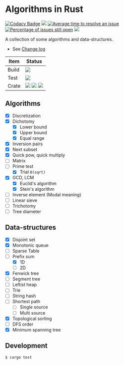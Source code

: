# Algorithms in Rust

[![Codacy Badge](https://api.codacy.com/project/badge/Grade/27703a0a0f0b44efa7d3e2586ef63f84)](https://www.codacy.com/app/StardustDL/Algorithms-in-Rust?utm_source=github.com&amp;utm_medium=referral&amp;utm_content=StardustDL/Algorithms-in-Rust&amp;utm_campaign=Badge_Grade)
[![](https://img.shields.io/librariesio/github/StardustDL/Algorithms-in-Rust.svg)](https://libraries.io/github/StardustDL/Algorithms-in-Rust)
[![Average time to resolve an issue](http://isitmaintained.com/badge/resolution/StardustDL/Algorithms-in-Rust.svg)](http://isitmaintained.com/project/StardustDL/Algorithms-in-Rust "Average time to resolve an issue")
[![Percentage of issues still open](http://isitmaintained.com/badge/open/StardustDL/Algorithms-in-Rust.svg)](http://isitmaintained.com/project/StardustDL/Algorithms-in-Rust "Percentage of issues still open")
![](https://img.shields.io/github/license/StardustDL/Algorithms-in-Rust.svg)

A collection of some algorithms and data-structures.

- See [Change log](./docs/CHANGELOG.md)

|Item|Status|
|-|-|
|Build|[![](https://img.shields.io/travis/StardustDL/Algorithms-in-Rust.svg?style=flat-square)](https://travis-ci.org/StardustDL/Algorithms-in-Rust)|
|Test|[![](https://img.shields.io/codecov/c/gh/StardustDL/Algorithms-in-Rust.svg?style=flat-square)](https://codecov.io/gh/StardustDL/Algorithms-in-Rust)|
|Crate|[![](https://img.shields.io/crates/v/rsalgo.svg?style=flat-square)](https://crates.io/crates/rsalgo) [![](https://img.shields.io/crates/v/rsalgo.svg?style=flat-square&label=docs&&colorA=blue)](https://docs.rs/rsalgo/) ![](https://img.shields.io/crates/d/rsalgo.svg?style=flat-square)|

## Algorithms

- [x] Discretization
- [x] Dichotomy
  - [x] Lower bound
  - [x] Upper bound
  - [x] Equal range
- [x] Inversion pairs
- [x] Next subset
- [x] Quick pow, quick multiply
- [ ] Matrix
- [ ] Prime test
  - [x] Trial `O(sqrt)`
- [x] GCD, LCM
  - [x] Euclid's algorithm
  - [x] Stein's algorithm
- [ ] Inverse element (Modal meaning)
- [ ] Linear sieve
- [ ] Trichotomy
- [ ] Tree diameter

## Data-structures

- [x] Disjoint set
- [x] Monotonic queue
- [ ] Sparse Table
- [ ] Prefix sum
  - [x] 1D
  - [ ] 2D
- [x] Fenwick tree
- [ ] Segment tree
- [ ] Leftist heap
- [ ] Trie
- [ ] String hash
- [ ] Shortest path
  - [ ] Single source
  - [ ] Multi source
- [x] Topological sorting
- [ ] DFS order
- [x] Minimum spanning tree

## Development

```sh
$ cargo test
```

